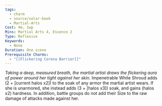 ```yaml
---
tags:
  - charm
  - source/solar-book
  - Martial-Arts
Cost: 4m, 1wp
Mins: Martial Arts 4, Essence 2
Type: Reflexive
Keywords:
  - None
Duration: One scene
Prerequisite Charms:
  - "[[Flickering Corona Barrier]]"
---
```

*Taking a deep, measured breath, the martial artist draws the flickering aura of power around her tight against her skin.*
Impenetrable White Shroud adds (2 + [current halos x2]) to the soak of any armor the martial artist wears. If she is unarmored, she instead adds (3 + [halos x3]) soak, and gains (halos x2) hardness. In addition, battle groups do not add their Size to the raw damage of attacks made against her.
